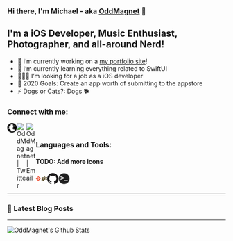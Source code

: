 ### Hi there, I'm Michael - aka [OddMagnet][website] 👋

## I'm a iOS Developer, Music Enthusiast, Photographer, and all-around Nerd!
- 🔭 I’m currently working on a [my portfolio site][website]!
- 🌱 I’m currently learning everything related to SwiftUI
- 👨🏼‍💻 I’m looking for a job as a iOS developer
- 🥅 2020 Goals: Create an app worth of submitting to the appstore
- ⚡ Dogs or Cats?: Dogs 🐕

### Connect with me:

[<img align="left" alt="oddmagnet.github.io" width="22px" src="https://raw.githubusercontent.com/iconic/open-iconic/master/svg/globe.svg" />][website]
[<img align="left" alt="OddMagnet | Twitter" width="22px" src="https://cdn.jsdelivr.net/npm/simple-icons@v3/icons/twitter.svg" />][twitter]
[<img align="left" alt="OddMagnet | Email" width="22px" src="https://cdn.jsdelivr.net/npm/simple-icons@v3/icons/gmail.svg" />][mail]

<br />

### Languages and Tools:

#### TODO: Add more icons

[<img align="left" alt="Git" width="26px" src="https://raw.githubusercontent.com/github/explore/80688e429a7d4ef2fca1e82350fe8e3517d3494d/topics/git/git.png" />]()
[<img align="left" alt="GitHub" width="26px" src="https://raw.githubusercontent.com/github/explore/78df643247d429f6cc873026c0622819ad797942/topics/github/github.png" />]()
[<img align="left" alt="HTML5" width="26px" src="https://raw.githubusercontent.com/github/explore/80688e429a7d4ef2fca1e82350fe8e3517d3494d/topics/terminal/terminal.png" />]()

<br />
<br />

---

### 📕 Latest Blog Posts
<!-- BLOG-POST-LIST:START -->
<!-- BLOG-POST-LIST:END -->

---

<img align="left" alt="OddMagnet's Github Stats" src="https://github-readme-stats.vercel.app/api?username=OddMagnet&show_icons=true&hide_border=true" />

[website]: https://oddmagnet.github.io/
[twitter]: https://twitter.com/OddMagnetDev
[mail]: mailto:oddmagnetdev@gmail.com
